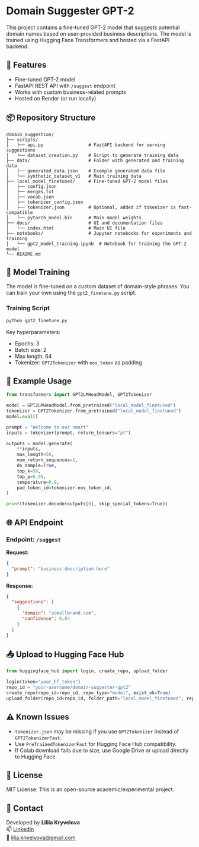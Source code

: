 # Domain Suggester GPT-2

This project contains a fine-tuned GPT-2 model that suggests potential domain names based on user-provided business descriptions. The model is trained using Hugging Face Transformers and hosted via a FastAPI backend.

## 🚀 Features

- Fine-tuned GPT-2 model
- FastAPI REST API with `/suggest` endpoint
- Works with custom business-related prompts
- Hosted on Render (or run locally)

## 📦 Repository Structure

```
domain_suggestion/
├── scripts/
│   ├── api.py                 # FastAPI backend for serving suggestions
│   └── dataset_creation.py    # Script to generate training data
├── data/                      # Folder with generated and training data
│   ├── generated_data.json    # Example generated data file
│   └── synthetic_dataset_v1   # Main training data
├── local_model_finetuned/     # Fine-tuned GPT-2 model files
│   ├── config.json
│   ├── merges.txt
│   ├── vocab.json
│   ├── tokenizer_config.json
│   ├── tokenizer.json         # Optional, added if tokenizer is fast-compatible
│   └── pytorch_model.bin      # Main model weights
├── docs/                      # UI and documentation files
│   └── index.html             # Main UI file
├── notebooks/                 # Jupyter notebooks for experiments and training
│   └── gpt2_model_training.ipynb  # Notebook for training the GPT-2 model
└── README.md
```

## 🧠 Model Training

The model is fine-tuned on a custom dataset of domain-style phrases. You can train your own using the `gpt2_finetune.py` script.

### Training Script

```bash
python gpt2_finetune.py
```

Key hyperparameters:
- Epochs: 3
- Batch size: 2
- Max length: 64
- Tokenizer: `GPT2Tokenizer` with `eos_token` as padding

## 🧪 Example Usage

```python
from transformers import GPT2LMHeadModel, GPT2Tokenizer

model = GPT2LMHeadModel.from_pretrained("local_model_finetuned")
tokenizer = GPT2Tokenizer.from_pretrained("local_model_finetuned")
model.eval()

prompt = "Welcome to our smart"
inputs = tokenizer(prompt, return_tensors="pt")

outputs = model.generate(
    **inputs,
    max_length=50,
    num_return_sequences=1,
    do_sample=True,
    top_k=50,
    top_p=0.95,
    temperature=0.9,
    pad_token_id=tokenizer.eos_token_id,
)

print(tokenizer.decode(outputs[0], skip_special_tokens=True))
```

## 🌐 API Endpoint

### Endpoint: `/suggest`

**Request:**
```json
{
  "prompt": "business description here"
}
```

**Response:**
```json
{
  "suggestions": [
    {
      "domain": "acmallbrand.com",
      "confidence": 0.84
    }
  ]
}
```

## 📤 Upload to Hugging Face Hub

```python
from huggingface_hub import login, create_repo, upload_folder

login(token="your_hf_token")
repo_id = "your-username/domain-suggester-gpt2"
create_repo(repo_id=repo_id, repo_type="model", exist_ok=True)
upload_folder(repo_id=repo_id, folder_path="local_model_finetuned", repo_type="model")
```

## ⚠️ Known Issues

- `tokenizer.json` may be missing if you use `GPT2Tokenizer` instead of `GPT2TokenizerFast`.
- Use `PreTrainedTokenizerFast` for Hugging Face Hub compatibility.
- If Colab download fails due to size, use Google Drive or upload directly to Hugging Face.

## 📄 License

MIT License. This is an open-source academic/experimental project.

## 🤝 Contact

Developed by **Liliia Kryvelova**  
📫 [LinkedIn](https://www.linkedin.com/in/liliiakryvelova/)  
📧 lilia.krivelyova@gmail.com